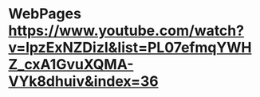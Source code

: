 # WebPages https://www.youtube.com/watch?v=lpzExNZDizI&list=PL07efmqYWHZ_cxA1GvuXQMA-VYk8dhuiv&index=36